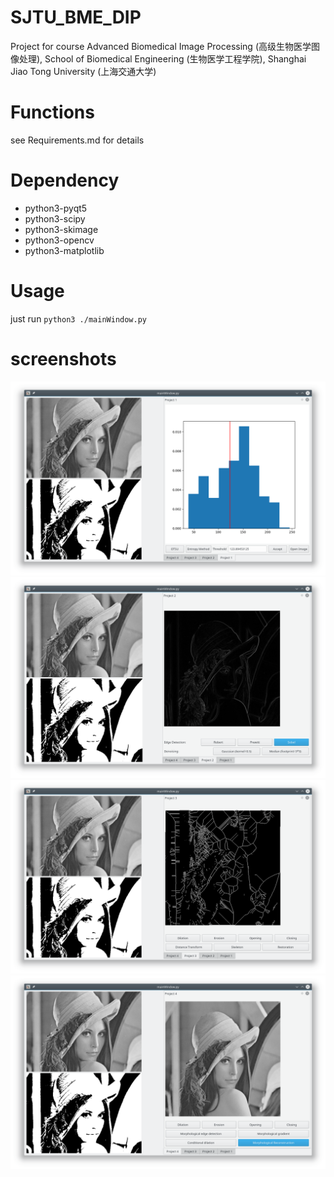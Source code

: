 # SJTU_BME_DIP
Project for course Advanced Biomedical Image Processing (高级生物医学图像处理), 
School of Biomedical Engineering (生物医学工程学院), 
Shanghai Jiao Tong University (上海交通大学)

# Functions
see Requirements.md for details

# Dependency
* python3-pyqt5
* python3-scipy
* python3-skimage
* python3-opencv
* python3-matplotlib

# Usage
just run `python3 ./mainWindow.py`

# screenshots
![project1](screenshots/project1.png "Project1 Screenshots")
![project2](screenshots/project2.png "Project2 Screenshots")
![project3](screenshots/project3.png "Project3 Screenshots")
![project4](screenshots/project4.png "Project4 Screenshots")
